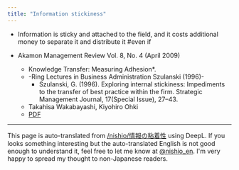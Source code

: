 ```yaml
---
title: "Information stickiness"
---
```


- Information is sticky and attached to the field, and it costs additional money to separate it and distribute it #even if

- Akamon Management Review Vol. 8, No. 4 (April 2009)
    - Knowledge Transfer: Measuring Adhesion*.
    - -Ring Lectures in Business Administration Szulanski (1996)-
        - Szulanski, G. (1996). Exploring internal stickiness: Impediments to the transfer of best practice within the firm. Strategic Management Journal, 17(Special Issue), 27–43.
    - Takahisa Wakabayashi, Kiyohiro Ohki
    - [PDF](https://www.google.co.jp/url?sa=t&rct=j&q=&esrc=s&source=web&cd=9&ved=0ahUKEwiZqbeN4ZzYAhWJyrwKHXuUB68QFghwMAg&url=http%3A%2F%2Fwww.gbrc.jp%2Fjournal%2Famr%2Ffree%2Fdlranklog.cgi%3Fdl%3DAMR8-4-2.pdf&usg=AOvVaw0eZ1cDyueuMKbe3fXysVHR)

---
This page is auto-translated from [/nishio/情報の粘着性](https://scrapbox.io/nishio/情報の粘着性) using DeepL. If you looks something interesting but the auto-translated English is not good enough to understand it, feel free to let me know at [@nishio_en](https://twitter.com/nishio_en). I'm very happy to spread my thought to non-Japanese readers.